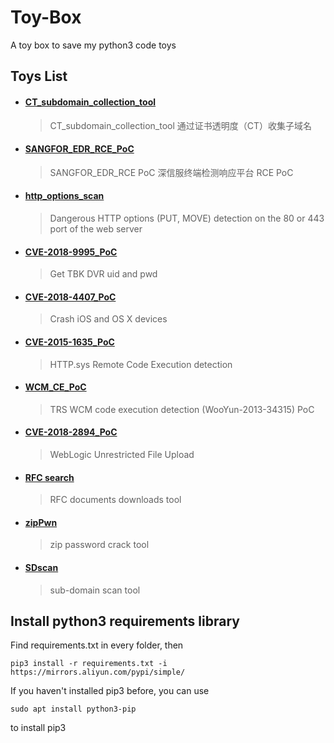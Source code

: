 # Toy-Box

A toy box to save my python3 code toys

## Toys List

- #### [CT_subdomain_collection_tool](https://github.com/Aquilao/Toy-Box/tree/master/CT_subdomain_collection_tool)

	> CT_subdomain_collection_tool
	> 通过证书透明度（CT）收集子域名

- #### [SANGFOR_EDR_RCE_PoC](https://github.com/Aquilao/Toy-Box/tree/master/SANGFOR_EDR_RCE_PoC)

	> SANGFOR_EDR_RCE PoC
	> 深信服终端检测响应平台 RCE PoC

- #### [http_options_scan](https://github.com/Aquilao/Toy-Box/tree/master/http_options_scan)  

	> Dangerous HTTP options (PUT, MOVE) detection on the 80 or 443 port of the web server

- #### [CVE-2018-9995_PoC](https://github.com/Aquilao/Toy-Box/tree/master/CVE-2018-9995_PoC)  

	> Get TBK DVR uid and pwd

- #### [CVE-2018-4407_PoC](https://github.com/Aquilao/Toy-Box/tree/master/CVE-2018-4407_PoC)  

	> Crash iOS and OS X devices

- #### [CVE-2015-1635_PoC](https://github.com/Aquilao/Toy-Box/tree/master/CVE-2015-1635_PoC)

	> HTTP.sys Remote Code Execution detection

- #### [WCM_CE_PoC](https://github.com/Aquilao/Toy-Box/blob/master/WCM_CE_PoC/WCM_CE_PoC.py)

	> TRS WCM code execution detection (WooYun-2013-34315) PoC

- #### [CVE-2018-2894_PoC](https://github.com/Aquilao/Toy-Box/tree/master/CVE-2018-2894_PoC)

	> WebLogic Unrestricted File Upload

- #### [RFC search](https://github.com/Aquilao/Toy-Box/tree/master/RFCsearch)  

	> RFC documents downloads tool

- #### [zipPwn](https://github.com/Aquilao/Toy-Box/tree/master/zipPwn)

	> zip password crack tool


- #### [SDscan](https://github.com/Aquilao/Toy-Box/tree/master/SDscan)  

	> sub-domain scan tool



## Install python3 requirements library

Find requirements.txt in every folder, then

	pip3 install -r requirements.txt -i https://mirrors.aliyun.com/pypi/simple/

If you haven't installed pip3 before, you can use

	sudo apt install python3-pip

to install pip3

